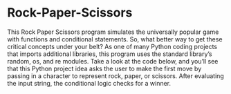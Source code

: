 # Rock-Paper-Scissors
This Rock Paper Scissors program simulates the universally popular game with functions and conditional statements. So, what better way to get these critical concepts under your belt? As one of many Python coding projects that imports additional libraries, this program uses the standard library’s random, os, and re modules. Take a look at the code below, and you’ll see that this Python project idea asks the user to make the first move by passing in a character to represent rock, paper, or scissors. After evaluating the input string, the conditional logic checks for a winner.
